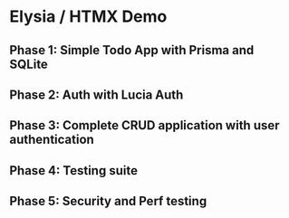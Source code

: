 # Elysia / HTMX Demo

## Phase 1: Simple Todo App with Prisma and SQLite

## Phase 2: Auth with Lucia Auth

## Phase 3: Complete CRUD application with user authentication

## Phase 4: Testing suite

## Phase 5: Security and Perf testing
